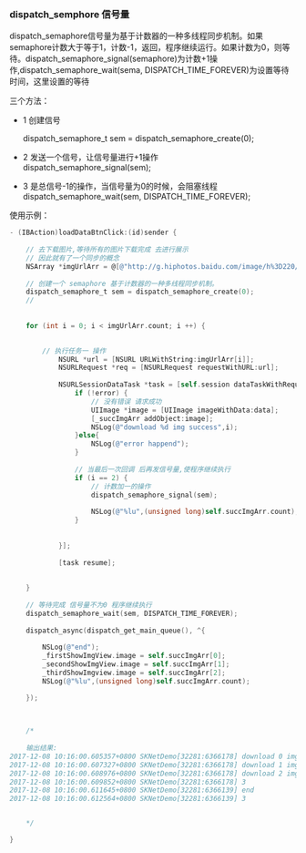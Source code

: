 ### dispatch_semphore 信号量

dispatch_semaphore信号量为基于计数器的一种多线程同步机制。如果semaphore计数大于等于1，计数-1，返回，程序继续运行。如果计数为0，则等待。dispatch_semaphore_signal(semaphore)为计数+1操作,dispatch_semaphore_wait(sema,
DISPATCH_TIME_FOREVER)为设置等待时间，这里设置的等待



三个方法：

* 1 创建信号 

  dispatch_semaphore_t sem = dispatch_semaphore_create(0);  

* 2 发送一个信号，让信号量进行+1操作   
  dispatch_semaphore_signal(sem);  

* 3 是总信号-1的操作，当信号量为0的时候，会阻塞线程 
  dispatch_semaphore_wait(sem, DISPATCH_TIME_FOREVER);



使用示例：

```objective-c
- (IBAction)loadDataBtnClick:(id)sender {
 	
	// 去下载图片,等待所有的图片下载完成 去进行展示
	// 因此就有了一个同步的概念
	NSArray *imgUrlArr = @[@"http://g.hiphotos.baidu.com/image/h%3D220/sign=25515a55865494ee9822081b1df4e0e1/c2fdfc039245d68802b0694eaec27d1ed31b24ae.jpg",@"http://h.hiphotos.baidu.com/image/pic/item/d4628535e5dde711e70b7e1dadefce1b9c16617b.jpg",@"http://g.hiphotos.baidu.com/image/pic/item/95eef01f3a292df54e6346fbb6315c6035a873b8.jpg"];
	
	// 创建一个 semaphore 基于计数器的一种多线程同步机制。
	dispatch_semaphore_t sem = dispatch_semaphore_create(0);
	//
	
	
	for (int i = 0; i < imgUrlArr.count; i ++) {
	

		// 执行任务一 操作
			NSURL *url = [NSURL URLWithString:imgUrlArr[i]];
			NSURLRequest *req = [NSURLRequest requestWithURL:url];
		
			NSURLSessionDataTask *task = [self.session dataTaskWithRequest:req completionHandler:^(NSData * _Nullable data, NSURLResponse * _Nullable response, NSError * _Nullable error) {
				if (!error) {
					// 没有错误 请求成功
					UIImage *image = [UIImage imageWithData:data];
					[_succImgArr addObject:image];
					NSLog(@"download %d img success",i);
				}else{
					NSLog(@"error happend");
				}
				
				// 当最后一次回调 后再发信号量,使程序继续执行
				if (i == 2) {
					// 计数加一的操作
    				dispatch_semaphore_signal(sem);
					
					NSLog(@"%lu",(unsigned long)self.succImgArr.count);
				}
				
				
			}];
		
			[task resume];
		
		
	}
	
	// 等待完成 信号量不为0 程序继续执行
	dispatch_semaphore_wait(sem, DISPATCH_TIME_FOREVER);
	
	dispatch_async(dispatch_get_main_queue(), ^{
	
		NSLog(@"end");
		_firstShowImgView.image = self.succImgArr[0];
		_secondShowImgView.image = self.succImgArr[1];
		_thirdShowImgview.image = self.succImgArr[2];
		NSLog(@"%lu",(unsigned long)self.succImgArr.count);

    });
	

	
	/*
	
	输出结果:
2017-12-08 10:16:00.605357+0800 SKNetDemo[32281:6366178] download 0 img success
2017-12-08 10:16:00.607327+0800 SKNetDemo[32281:6366178] download 1 img success
2017-12-08 10:16:00.608976+0800 SKNetDemo[32281:6366178] download 2 img success
2017-12-08 10:16:00.609852+0800 SKNetDemo[32281:6366178] 3
2017-12-08 10:16:00.611645+0800 SKNetDemo[32281:6366139] end
2017-12-08 10:16:00.612564+0800 SKNetDemo[32281:6366139] 3


	*/

}
```







